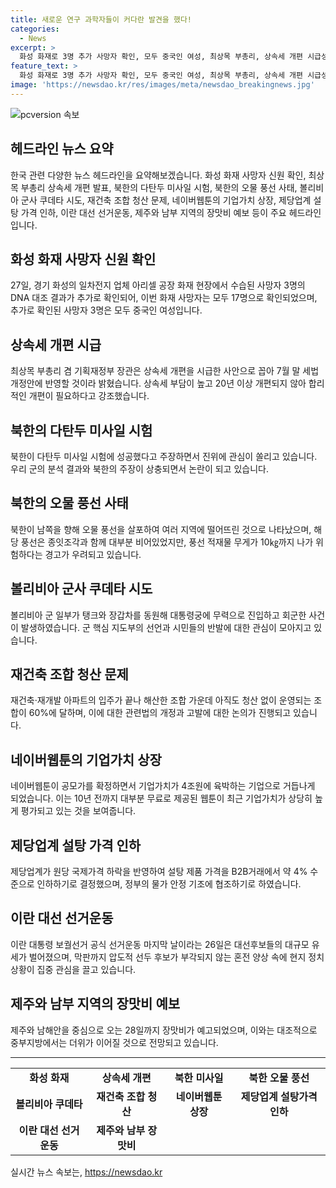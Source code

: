 ```yaml
---
title: 새로운 연구 과학자들이 커다란 발견을 했다!
categories:
  - News
excerpt: >
  화성 화재로 3명 추가 사망자 확인, 모두 중국인 여성, 최상목 부총리, 상속세 개편 시급성 강조, 북한, 다탄두 시험 성공 주장에 의문, 북한 오물풍선 70여개 남한에 낙하, 볼리비아 군부, 쿠데타 시도 후 회군, 60% 재건축 아파트 조합 청산 미루는 상황, 네이버웹툰 기업가치 3.7조원으로 나스닥 상장 준비, 제당업계, 다음 달 설탕 가격 약 4% 인하, 이란 대선 전날 선거운동 마지막날 현장, 제주·남부 장맛비, 중부는 덥고 오존 짙어
feature_text: >
  화성 화재로 3명 추가 사망자 확인, 모두 중국인 여성, 최상목 부총리, 상속세 개편 시급성 강조, 북한, 다탄두 시험 성공 주장에 의문, 북한 오물풍선 70여개 남한에 낙하, 볼리비아 군부, 쿠데타 시도 후 회군, 60% 재건축 아파트 조합 청산 미루는 상황, 네이버웹툰 기업가치 3.7조원으로 나스닥 상장 준비, 제당업계, 다음 달 설탕 가격 약 4% 인하, 이란 대선 전날 선거운동 마지막날 현장, 제주·남부 장맛비, 중부는 덥고 오존 짙어
image: 'https://newsdao.kr/res/images/meta/newsdao_breakingnews.jpg'
---
```


<p><img src="https://newsdao.kr/res/images/meta/newsdao_breakingnews.jpg" alt="pcversion 속보" /></p>

<h2 data-ke-size="size26">헤드라인 뉴스 요약</h2>

<p data-ke-size="size16">한국 관련 다양한 뉴스 헤드라인을 요약해보겠습니다. 화성 화재 사망자 신원 확인, 최상목 부총리 상속세 개편 발표, 북한의 다탄두 미사일 시험, 북한의 오물 풍선 사태, 볼리비아 군사 쿠데타 시도, 재건축 조합 청산 문제, 네이버웹툰의 기업가치 상장, 제당업계 설탕 가격 인하, 이란 대선 선거운동, 제주와 남부 지역의 장맛비 예보 등이 주요 헤드라인입니다.</p>

<h2 data-ke-size="size26">화성 화재 사망자 신원 확인</h2>

<p data-ke-size="size16">27일, 경기 화성의 일차전지 업체 아리셀 공장 화재 현장에서 수습된 사망자 3명의 DNA 대조 결과가 추가로 확인되어, 이번 화재 사망자는 모두 17명으로 확인되었으며, 추가로 확인된 사망자 3명은 모두 중국인 여성입니다. </p>

<h2 data-ke-size="size26">상속세 개편 시급</h2>

<p data-ke-size="size16">최상목 부총리 겸 기획재정부 장관은 상속세 개편을 시급한 사안으로 꼽아 7월 말 세법개정안에 반영할 것이라 밝혔습니다. 상속세 부담이 높고 20년 이상 개편되지 않아 합리적인 개편이 필요하다고 강조했습니다.</p>

<h2 data-ke-size="size26">북한의 다탄두 미사일 시험</h2>

<p data-ke-size="size16">북한이 다탄두 미사일 시험에 성공했다고 주장하면서 진위에 관심이 쏠리고 있습니다. 우리 군의 분석 결과와 북한의 주장이 상충되면서 논란이 되고 있습니다.</p>

<h2 data-ke-size="size26">북한의 오물 풍선 사태</h2>

<p data-ke-size="size16">북한이 남쪽을 향해 오물 풍선을 살포하여 여러 지역에 떨어뜨린 것으로 나타났으며, 해당 풍선은 종잇조각과 함께 대부분 비어있었지만, 풍선 적재물 무게가 10㎏까지 나가 위험하다는 경고가 우려되고 있습니다.</p>

<h2 data-ke-size="size26">볼리비아 군사 쿠데타 시도</h2>

<p data-ke-size="size16">볼리비아 군 일부가 탱크와 장갑차를 동원해 대통령궁에 무력으로 진입하고 회군한 사건이 발생하였습니다. 군 핵심 지도부의 선언과 시민들의 반발에 대한 관심이 모아지고 있습니다.</p>

<h2 data-ke-size="size26">재건축 조합 청산 문제</h2>

<p data-ke-size="size16">재건축·재개발 아파트의 입주가 끝나 해산한 조합 가운데 아직도 청산 없이 운영되는 조합이 60%에 달하며, 이에 대한 관련법의 개정과 고발에 대한 논의가 진행되고 있습니다.</p>

<h2 data-ke-size="size26">네이버웹툰의 기업가치 상장</h2>

<p data-ke-size="size16">네이버웹툰이 공모가를 확정하면서 기업가치가 4조원에 육박하는 기업으로 거듭나게 되었습니다. 이는 10년 전까지 대부분 무료로 제공된 웹툰이 최근 기업가치가 상당히 높게 평가되고 있는 것을 보여줍니다.</p>

<h2 data-ke-size="size26">제당업계 설탕 가격 인하</h2>

<p data-ke-size="size16">제당업계가 원당 국제가격 하락을 반영하여 설탕 제품 가격을 B2B거래에서 약 4% 수준으로 인하하기로 결정했으며, 정부의 물가 안정 기조에 협조하기로 하였습니다.</p>

<h2 data-ke-size="size26">이란 대선 선거운동</h2>

<p data-ke-size="size16">이란 대통령 보궐선거 공식 선거운동 마지막 날이라는 26일은 대선후보들의 대규모 유세가 벌어졌으며, 막판까지 압도적 선두 후보가 부각되지 않는 혼전 양상 속에 현지 정치 상황이 집중 관심을 끌고 있습니다.</p>

<h2 data-ke-size="size26">제주와 남부 지역의 장맛비 예보</h2>

<p data-ke-size="size16">제주와 남해안을 중심으로 오는 28일까지 장맛비가 예고되었으며, 이와는 대조적으로 중부지방에서는 더위가 이어질 것으로 전망되고 있습니다.</p>

<hr>

<table>
<tbody>
<tr>
<td style="text-align: center; height: 17px;"><b>화성 화재</b></td>
<td style="text-align: center; height: 17px;"><b>상속세 개편</b></td>
<td style="text-align: center; height: 17px;"><b>북한 미사일</b></td>
<td style="text-align: center; height: 17px;"><b>북한 오물 풍선</b></td>
</tr>
<tr>
<td style="text-align: center; height: 17px;"><b>볼리비아 쿠데타</b></td>
<td style="text-align: center; height: 17px;"><b>재건축 조합 청산</b></td>
<td style="text-align: center; height: 17px;"><b>네이버웹툰 상장</b></td>
<td style="text-align: center; height: 17px;"><b>제당업계 설탕가격 인하</b></td>
</tr>
<tr>
<td style="text-align: center; height: 17px;"><b>이란 대선 선거운동</b></td>
<td style="text-align: center; height: 17px;"><b>제주와 남부 장맛비</b></td>
<td style="text-align: center; height: 17px;"></td>
<td style="text-align: center; height: 17px;"></td>
</tr>
</tbody>
</table>
실시간 뉴스 속보는, <a href="https://newsdao.kr" rel="dofollow">https://newsdao.kr</a>


